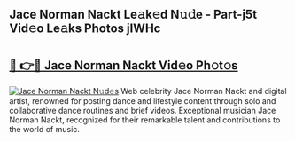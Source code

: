 ## Jace Norman Nackt Le𝚊k𝚎d N𝚞𝚍e - Part-j5t Vid𝚎o Le𝚊ks Photos jIWHc

# <h2><a href="http://fbap8ok.evod.top/?m=Jace+Norman+Nackt">🔗 👉🔴 Jace Norman Nackt Vid𝚎o Ph𝚘t𝚘s</a></h2>

[![Jace Norman Nackt N𝚞d𝚎s](https://i.imgur.com/8V9OHl7.gif)](http://fbap8ok.evod.top/?m=Jace+Norman+Nackt)
Web celebrity Jace Norman Nackt and digital artist, renowned for posting dance and lifestyle content through solo and collaborative dance routines and brief videos. Exceptional musician Jace Norman Nackt, recognized for their remarkable talent and contributions to the world of music. 
